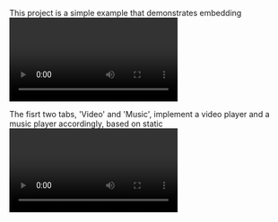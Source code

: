 This project is a simple example that demonstrates embedding <video> and <audio> elements in a webpage.

The fisrt two tabs, 'Video' and 'Music', implement a video player and a music player accordingly, based on static <video> and <audio> tags. Both players can play a single media file.
The third tab 'Radio' contains a list of predefined radio stations. Having been selected by a user, a desired radio is played via Audio object, created in javascript.


